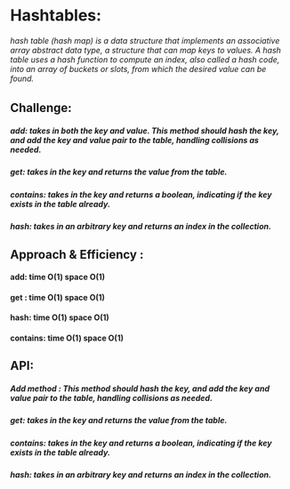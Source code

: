 # Hashtables:
###### hash table (hash map) is a data structure that implements an associative array abstract data type, a structure that can map keys to values. A hash table uses a hash function to compute an index, also called a hash code, into an array of buckets or slots, from which the desired value can be found.

## Challenge:
##### add: takes in both the key and value. This method should hash the key, and add the key and value pair to the table, handling collisions as needed.

##### get: takes in the key and returns the value from the table.

##### contains: takes in the key and returns a boolean, indicating if the key exists in the table already.

##### hash: takes in an arbitrary key and returns an index in the collection.



## Approach & Efficiency : 
#### add: time O(1) space O(1)
#### get : time O(1) space O(1)
#### hash: time O(1) space O(1)
#### contains: time O(1) space O(1)


## API:
##### Add method :  This method should hash the key, and add the key and value pair to the table, handling collisions as needed.
##### get: takes in the key and returns the value from the table.
##### contains: takes in the key and returns a boolean, indicating if the key exists in the table already.
##### hash: takes in an arbitrary key and returns an index in the collection.

